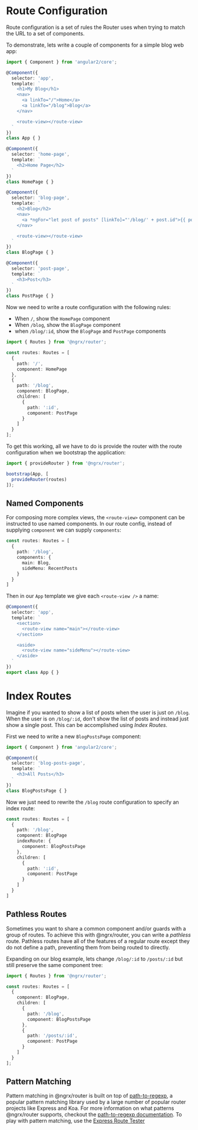 # Route Configuration

Route configuration is a set of rules the Router uses when trying to match the URL to a set of components.


To demonstrate, lets write a couple of components for a simple blog web app:

```ts
import { Component } from 'angular2/core';

@Component({
  selector: 'app',
  template: `
    <h1>My Blog</h1>
    <nav>
      <a linkTo="/">Home</a>
      <a linkTo="/blog">Blog</a>
    </nav>

    <route-view></route-view>
  `
})
class App { }

@Component({
  selector: 'home-page',
  template: `
    <h2>Home Page</h2>
  `
})
class HomePage { }

@Component({
  selector: 'blog-page',
  template: `
    <h2>Blog</h2>
    <nav>
      <a *ngFor="let post of posts" [linkTo]="'/blog/' + post.id">{{ post.title }}</a>
    </nav>

    <route-view></route-view>
  `
})
class BlogPage { }

@Component({
  selector: 'post-page',
  template: `
    <h3>Post</h3>
  `
})
class PostPage { }
```

Now we need to write a route configuration with the following rules:

* When `/`, show the `HomePage` component
* When `/blog`, show the `BlogPage` component
* when `/blog/:id`, show the `BlogPage` and `PostPage` components

```ts
import { Routes } from '@ngrx/router';

const routes: Routes = [
  {
    path: '/',
    component: HomePage
  },
  {
    path: '/blog',
    component: BlogPage,
    children: [
      {
        path: ':id',
        component: PostPage
      }
    ]
  }
];
```

To get this working, all we have to do is provide the router with the route configuration when we bootstrap the application:

```ts
import { provideRouter } from '@ngrx/router';

bootstrap(App, [
  provideRouter(routes)
]);
```

## Named Components
For composing more complex views, the `<route-view>` component can be instructed to use named components. In our route config, instead of supplying `component` we can supply `components`:

```ts
const routes: Routes = [
  {
    path: '/blog',
    components: {
      main: Blog,
      sideMenu: RecentPosts
    }
  }
]
```

Then in our `App` template we give each `<route-view />` a name:

```ts
@Component({
  selector: 'app',
  template: `
    <section>
      <route-view name="main"></route-view>
    </section>

    <aside>
      <route-view name="sideMenu"></route-view>
    </aside>
  `
})
export class App { }
```

# Index Routes
Imagine if you wanted to show a list of posts when the user is just on `/blog`. When the user is on `/blog/:id`, don't show the list of posts and instead just show a single post. This can be accomplished using _Index Routes_.

First we need to write a new `BlogPostsPage` component:

```ts
import { Component } from 'angular2/core';

@Component({
  selector: 'blog-posts-page',
  template: `
    <h3>All Posts</h3>
  `
})
class BlogPostsPage { }
```

Now we just need to rewrite the `/blog` route configuration to specify an index route:

```ts
const routes: Routes = [
  {
    path: '/blog',
    component: BlogPage
    indexRoute: {
      component: BlogPostsPage
    },
    children: [
      {
        path: ':id',
        component: PostPage
      }
    ]
  }
]
```

## Pathless Routes
Sometimes you want to share a common component and/or guards with a group of routes. To achieve this with @ngrx/router, you can write a _pathless_ route. Pathless routes have all of the features of a regular route except they do not define a path, preventing them from being routed to directly.

Expanding on our blog example, lets change `/blog/:id` to `/posts/:id` but still preserve the same component tree:

```ts
import { Routes } from '@ngrx/router';

const routes: Routes = [
  {
    component: BlogPage,
    children: [
      {
        path: '/blog',
        component: BlogPostsPage
      },
      {
        path: '/posts/:id',
        component: PostPage
      }
    ]
  }
];
```

## Pattern Matching
Pattern matching in @ngrx/router is built on top of [path-to-regexp](https://github.com/pillarjs/path-to-regexp), a popular pattern matching library used by a large number of popular router projects like Express and Koa. For more information on what patterns @ngrx/router supports, checkout the [path-to-regexp documentation](https://github.com/pillarjs/path-to-regexp/blob/master/Readme.md#parameters). To play with pattern matching, use the [Express Route Tester](http://forbeslindesay.github.io/express-route-tester/?_ga=1.61903652.927460731.1460569779)
